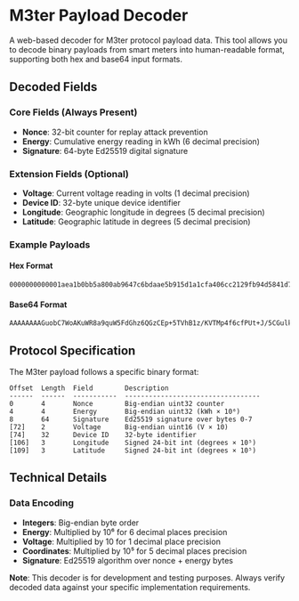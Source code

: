 # M3ter Payload Decoder

A web-based decoder for M3ter protocol payload data. This tool allows you to decode binary payloads from smart meters into human-readable format, supporting both hex and base64 input formats.

## Decoded Fields

### Core Fields (Always Present)
- **Nonce**: 32-bit counter for replay attack prevention
- **Energy**: Cumulative energy reading in kWh (6 decimal precision)
- **Signature**: 64-byte Ed25519 digital signature

### Extension Fields (Optional)
- **Voltage**: Current voltage reading in volts (1 decimal precision)
- **Device ID**: 32-byte unique device identifier
- **Longitude**: Geographic longitude in degrees (5 decimal precision)
- **Latitude**: Geographic latitude in degrees (5 decimal precision)

### Example Payloads

#### Hex Format
```
0000000000001aea1b0bb5a800ab9647c6bdaae5b915d1a1cfa406cc2129fb94d5841d73fca553329e1fe9c7cf52df89ff9086ba5929825739f72b55f1538448e22baaedf454db050082356963ce530d3dc24cbb2c0870923171442efbb202de75b0572da97b22de9767
```

#### Base64 Format
```
AAAAAAAAGuobC7WoAKuWR8a9quW5FdGhz6QGzCEp+5TVhB1z/KVTMp4f6cfPUt+J/5CGulkpglc59ytV8VOESOIrqu30VNsFAII1aWPOUw09wky7LAhwkjFxRC77sgLedbBXLal7It6XZw==
```

## Protocol Specification

The M3ter payload follows a specific binary format:

```
Offset  Length  Field        Description
------  ------  -----------  ----------------------------------
0       4       Nonce        Big-endian uint32 counter
4       4       Energy       Big-endian uint32 (kWh × 10⁶)
8       64      Signature    Ed25519 signature over bytes 0-7
[72]    2       Voltage      Big-endian uint16 (V × 10)
[74]    32      Device ID    32-byte identifier
[106]   3       Longitude    Signed 24-bit int (degrees × 10⁵)
[109]   3       Latitude     Signed 24-bit int (degrees × 10⁵)
```

## Technical Details

### Data Encoding
- **Integers**: Big-endian byte order
- **Energy**: Multiplied by 10⁶ for 6 decimal places precision
- **Voltage**: Multiplied by 10 for 1 decimal place precision
- **Coordinates**: Multiplied by 10⁵ for 5 decimal places precision
- **Signature**: Ed25519 algorithm over nonce + energy bytes

**Note**: This decoder is for development and testing purposes. Always verify decoded data against your specific implementation requirements.
